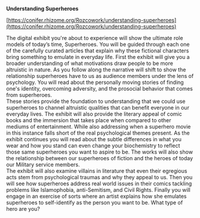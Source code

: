 **Understanding Superheroes**

[https://conifer.rhizome.org/Rozcowork/understanding-superheroes](https://conifer.rhizome.org/Rozcowork/understanding-superheroes)

The digital exhibit you're about to experience will show the ultimate role models of today’s time, Superheroes. You will be guided through each one of the carefully curated articles that explain why these fictional characters bring something to emulate in everyday life. First the exhibit will give you a broader understanding of what motivations draw people to be more altruistic in nature. As you follow along the narrative will shift to show the relationship superheroes have to us as audience members under the lens of psychology. You will read about the personally moving stories of finding one's identity, overcoming adversity, and the prosocial behavior that comes from superheroes.   
These stories provide the foundation to understanding that we could use superheroes to channel altruistic qualities that can benefit everyone in our everyday lives. The exhibit will also provide the literary appeal of comic books and the immersion that takes place when compared to other mediums of entertainment. While also addressing when a superhero movie in this instance falls short of the real psychological themes present. As the exhibit continues you will read about the subtle differences in what you wear and how you stand can even change your biochemistry to reflect those same superheroes you want to aspire to be. The works will also show the relationship between our superheroes of fiction and the heroes of today our Military service members.   
The exhibit will also examine villains in literature that even their egregious acts stem from psychological traumas and why they appeal to us. Then you will see how superheroes address real world issues in their comics tackling problems like Islamophobia, anti-Semitism, and Civil Rights. Finally you will engage in an exercise of sorts where an artist explains how she emulates superheroes to self-identify as the person you want to be. What type of hero are you?